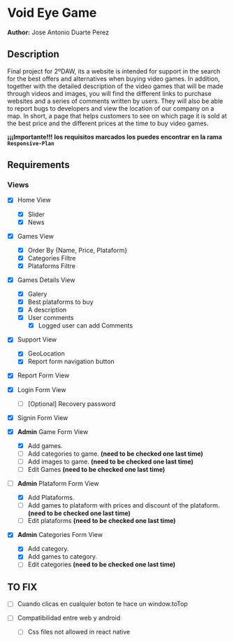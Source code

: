 # Void Eye Game
**Author:** Jose Antonio Duarte Perez

## Description
Final project for 2ºDAW, its a website is intended for support in the search for the best offers and alternatives when buying video games. In addition, together with the detailed description of the video games that will be made through videos and images, you will find the different links to purchase websites and a series of comments written by users. They will also be able to report bugs to developers and view the location of our company on a map. In short, a page that helps customers to see on which page it is sold at the best price and the different prices at the time to buy video games.

__¡¡¡Importante!!! los requisitos marcados los puedes encontrar en la rama `Responsive-Plan`__

## Requirements
### Views
- [X] Home View
    - [X] Slider
    - [X] News
- [X] Games View
    - [X] Order By {Name, Price, Plataform}
    - [X] Categories Filtre
    - [X] Plataforms Filtre
- [X] Games Details View
    - [X] Galery
    - [X] Best plataforms to buy
    - [X] A description
    - [X] User comments
        - [X] Logged user can add Comments
- [X] Support View
    - [X] GeoLocation
    - [X] Report form navigation button
- [X] Report Form View
- [X] Login Form View
    - [ ] [Optional] Recovery password
- [X] Signin Form View

- [X] **Admin** Game Form View
    - [X] Add games.
    - [ ] Add categories to game. **(need to be checked one last time)**
    - [ ] Add images to game. **(need to be checked one last time)**
    - [ ] Edit Games **(need to be checked one last time)**
- [ ] **Admin** Plataform Form View
    - [X] Add Plataforms.
    - [ ] Add games to plataform with prices and discount of the plataform. **(need to be checked one last time)**
    - [ ] Edit plataforms **(need to be checked one last time)**
- [X] **Admin** Categories Form View
    - [X] Add category.
    - [X] Add games to category.
    - [ ] Edit categories **(need to be checked one last time)**

## TO FIX
- [ ] Cuando clicas en cualquier boton te hace un window.toTop

- [ ] Compatibilidad entre web y android
    - [ ] Css files not allowed in react native
